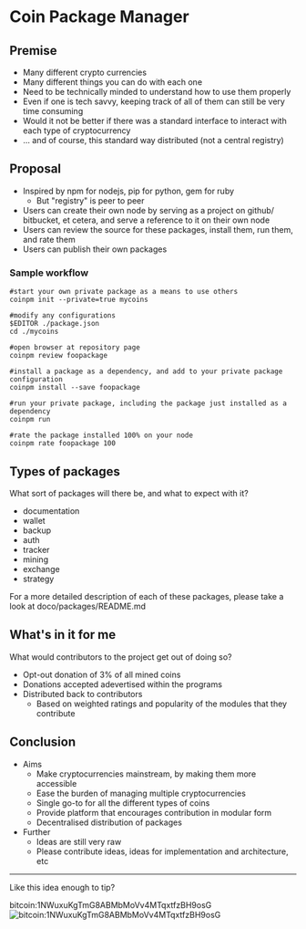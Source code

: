 # Coin Package Manager

## Premise

- Many different crypto currencies
- Many different things you can do with each one
- Need to be technically minded to understand how to use them properly
- Even if one is tech savvy, keeping track of all of them can still be very time consuming
- Would it not be better if there was a standard interface to interact with each type of cryptocurrency
- ... and of course, this standard way distributed (not a central registry)

## Proposal

- Inspired by npm for nodejs, pip for python, gem for ruby
	- But "registry" is peer to peer
- Users can create their own node by serving as a project on github/ bitbucket, et cetera, and serve a reference to it on their own node
- Users can review the source for these packages, install them, run them, and rate them
- Users can publish their own packages

### Sample workflow

	#start your own private package as a means to use others
	coinpm init --private=true mycoins

	#modify any configurations
	$EDITOR ./package.json
	cd ./mycoins

	#open browser at repository page
	coinpm review foopackage

	#install a package as a dependency, and add to your private package configuration
	coinpm install --save foopackage

	#run your private package, including the package just installed as a dependency
	coinpm run

	#rate the package installed 100% on your node
	coinpm rate foopackage 100

## Types of packages

What sort of packages will there be, and what to expect with it?

- documentation
- wallet
- backup
- auth
- tracker
- mining
- exchange
- strategy

For a more detailed description of each of these packages, please take a look at doco/packages/README.md

## What's in it for me

What would contributors to the project get out of doing so?

- Opt-out donation of 3% of all mined coins
- Donations accepted adevertised within the programs
- Distributed back to contributors
	- Based on weighted ratings and popularity of the modules that they contribute

## Conclusion

- Aims
	- Make cryptocurrencies mainstream, by making them more accessible
	- Ease the burden of managing multiple cryptocurrencies
	- Single go-to for all the different types of coins
	- Provide platform that encourages contribution in modular form
	- Decentralised distribution of packages
- Further
	- Ideas are still very raw
	- Please contribute ideas, ideas for implementation and architecture, etc

----

Like this idea enough to tip?

bitcoin:1NWuxuKgTmG8ABMbMoVv4MTqxtfzBH9osG
![bitcoin:1NWuxuKgTmG8ABMbMoVv4MTqxtfzBH9osG ](https://chart.googleapis.com/chart?cht=qr&chl=bitcoin%3A1NWuxuKgTmG8ABMbMoVv4MTqxtfzBH9osG&choe=UTF-8&chs=200x200)
